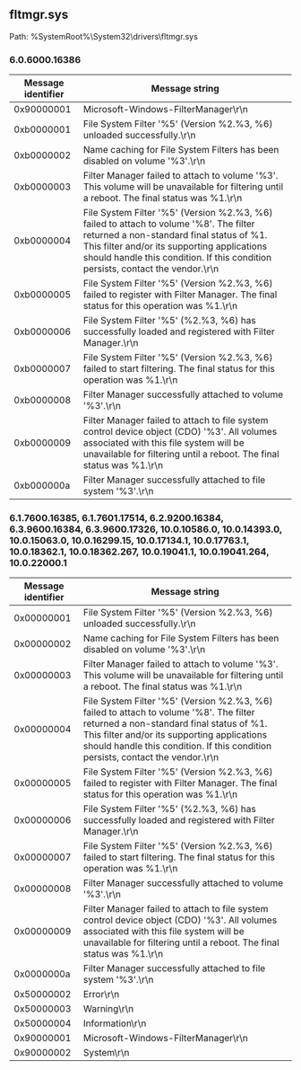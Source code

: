 ## fltmgr.sys

Path: %SystemRoot%\System32\drivers\fltmgr.sys

### 6.0.6000.16386

Message identifier | Message string
--- | ---
0x90000001 | Microsoft-Windows-FilterManager\r\n
0xb0000001 | File System Filter '%5' (Version %2.%3, %6) unloaded successfully.\r\n
0xb0000002 | Name caching for File System Filters has been disabled on volume '%3'.\r\n
0xb0000003 | Filter Manager failed to attach to volume '%3'.  This volume will be unavailable for filtering until a reboot.  The final status was %1.\r\n
0xb0000004 | File System Filter '%5' (Version %2.%3, %6) failed to attach to volume '%8'.  The filter returned a non-standard final status of %1.  This filter and/or its supporting applications should handle this condition.  If this condition persists, contact the vendor.\r\n
0xb0000005 | File System Filter '%5' (Version %2.%3, %6) failed to register with Filter Manager.  The final status for this operation was %1.\r\n
0xb0000006 | File System Filter '%5' (%2.%3, %6) has successfully loaded and registered with Filter Manager.\r\n
0xb0000007 | File System Filter '%5' (Version %2.%3, %6) failed to start filtering.  The final status for this operation was %1.\r\n
0xb0000008 | Filter Manager successfully attached to volume '%3'.\r\n
0xb0000009 | Filter Manager failed to attach to file system control device object (CDO) '%3'.  All volumes associated with this file system will be unavailable for filtering until a reboot. The final status was %1.\r\n
0xb000000a | Filter Manager successfully attached to file system '%3'.\r\n

### 6.1.7600.16385, 6.1.7601.17514, 6.2.9200.16384, 6.3.9600.16384, 6.3.9600.17326, 10.0.10586.0, 10.0.14393.0, 10.0.15063.0, 10.0.16299.15, 10.0.17134.1, 10.0.17763.1, 10.0.18362.1, 10.0.18362.267, 10.0.19041.1, 10.0.19041.264, 10.0.22000.1

Message identifier | Message string
--- | ---
0x00000001 | File System Filter '%5' (Version %2.%3, %6) unloaded successfully.\r\n
0x00000002 | Name caching for File System Filters has been disabled on volume '%3'.\r\n
0x00000003 | Filter Manager failed to attach to volume '%3'.  This volume will be unavailable for filtering until a reboot.  The final status was %1.\r\n
0x00000004 | File System Filter '%5' (Version %2.%3, %6) failed to attach to volume '%8'.  The filter returned a non-standard final status of %1.  This filter and/or its supporting applications should handle this condition.  If this condition persists, contact the vendor.\r\n
0x00000005 | File System Filter '%5' (Version %2.%3, %6) failed to register with Filter Manager.  The final status for this operation was %1.\r\n
0x00000006 | File System Filter '%5' (%2.%3, %6) has successfully loaded and registered with Filter Manager.\r\n
0x00000007 | File System Filter '%5' (Version %2.%3, %6) failed to start filtering.  The final status for this operation was %1.\r\n
0x00000008 | Filter Manager successfully attached to volume '%3'.\r\n
0x00000009 | Filter Manager failed to attach to file system control device object (CDO) '%3'.  All volumes associated with this file system will be unavailable for filtering until a reboot. The final status was %1.\r\n
0x0000000a | Filter Manager successfully attached to file system '%3'.\r\n
0x50000002 | Error\r\n
0x50000003 | Warning\r\n
0x50000004 | Information\r\n
0x90000001 | Microsoft-Windows-FilterManager\r\n
0x90000002 | System\r\n
